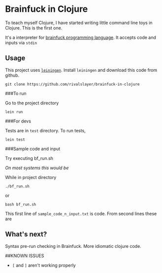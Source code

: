 # Brainfuck in Clojure

To teach myself Clojure, I have started writing little command line toys in Clojure. This is the first one.

It's a interpreter for [brainfuck programming language](https://en.wikipedia.org/wiki/Brainfuck). It accepts code and inputs via `stdin`

## Usage
This project uses [`leiningen`](http://leiningen.org/). Install `leiningen` and download this code from github.

```
git clone https://github.com/rivalslayer/brainfuck-in-clojure
```

###To run

Go to the project directory

```
lein run
```

###For devs

Tests are in `test` directory. To run tests,

```
lein test
```

###Sample code and input

Try executing bf_run.sh

_On most systems this would be_

While in project directory

```
./bf_run.sh
```

or

```
bash bf_run.sh
```

This first line of `sample_code_n_input.txt` is code. From second lines these are 

## What's next?

Syntax pre-run checking in Brainfuck. More idiomatic clojure code.

##KNOWN ISSUES

 - `[` and `]` aren't working properly

